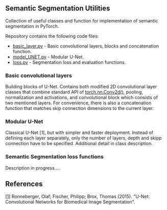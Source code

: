 <h2>Semantic Segmentation Utilities</h2>

Collection of useful classes and function for implementation of
semantic segmentation in PyTorch.

Repository contains the following code files:
- [basic_layer.py](https://github.com/Sergo2020/Segment_utils_pytorch/blob/master/basic_layers.py) - Basic convolutional layers, blocks and concatenation function.
- [model_UNET.py](https://github.com/Sergo2020/Segment_utils_pytorch/blob/master/model_UNET.py) - Modular U-Net.
- [loss.py](https://github.com/Sergo2020/Segment_utils_pytorch/blob/master/loss.py) - Segmentation loss and evaluation functions.


<h3>Basic convolutional layers</h3>

Building blocks of U-Net. 
Contains both modified 2D convolutional layer classes that combine standard API of [torch.nn.Conv2d()](https://pytorch.org/docs/stable/generated/torch.nn.Conv2d.html),
pooling, normalization and activations, and convolutional block which consists of two mentioned layers.
For convenience, there is also a concatenation function that matches skip connection dimensions to the current layer.

<h3>Modular U-Net</h3>

Classical U-Net [1], but with simpler and faster deployment. Instead of defining each layer separately,
only the number of layers, depth and skipp connection have to be specified. Additional detail in 
class description.


<h3>Semantic Segmentation loss functions</h3>

Description in progress....



<h2>References</h2>

[[1]](https://arxiv.org/abs/1505.04597) Ronneberger, Olaf; Fischer, Philipp; Brox, Thomas (2015). "U-Net: Convolutional Networks for Biomedical Image Segmentation".
